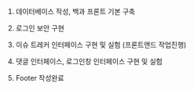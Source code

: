 1. 데이터베이스 작성, 백과 프론트 기본 구축

2. 로그인 보안 구현

3. 이슈 트레커 인터페이스 구현 및 실험 (프론트앤드 작업진행)

4. 댓글 인터페이스, 로그인창 인터페이스 구현 및 실험

5. Footer 작성완료